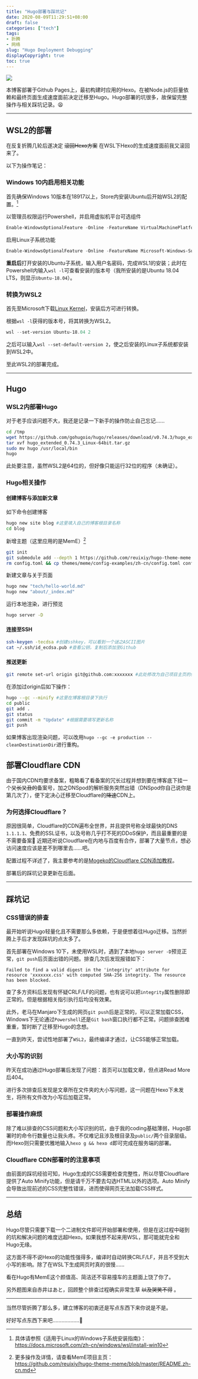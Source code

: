 ```yaml
---
title: "Hugo部署与踩坑记"
date: 2020-08-09T11:29:51+08:00
draft: false
categories: ["tech"]
tags:
- 折腾
- 网络
slug: "Hugo Deployment Debugging"
displayCopyright: true
toc: true
---
```


![](0001.jpg)

本博客部署于Github Pages上，最初构建时应用的Hexo。在被Node.js的巨量依赖和最终页面生成速度面前决定迁移至Hugo。Hugo部署的坑很多，故保留完整操作与相关踩坑记录。😫

***

## WSL2的部署

在反复折腾几轮后遂决定 ~~滚回Hexo方案~~ 在WSL下Hexo的生成速度面前我又滚回来了。

以下为操作笔记：

### Windows 10内启用相关功能

首先确保Windows 10版本在18917以上，Store内安装Ubuntu后开始WSL2的配置。[^1]

以管理员权限运行Powershell，并启用虚拟机平台可选组件
```Powershell
Enable-WindowsOptionalFeature -Online -FeatureName VirtualMachinePlatform
```

启用Linux子系统功能
```Powershell
Enable-WindowsOptionalFeature -Online -FeatureName Microsoft-Windows-Subsystem-Linux
```

**重启后**打开安装的Ubuntu子系统，输入用户名密码，完成WSL1的安装；此时在Powershell内输入`wsl -l`可查看安装的版本号（我所安装的是Ubuntu 18.04 LTS，则显示`Ubuntu-18.04`）。

### 转换为WSL2

首先至Microsoft下载[Linux Kernel](https://docs.microsoft.com/zh-cn/windows/wsl/wsl2-kernel)，安装后方可进行转换。

根据`wsl -l`获得的版本号，将其转换为WSL2。
```Powershell
wsl --set-version Ubuntu-18.04 2
```

之后可以输入`wsl --set-default-version 2`，使之后安装的Linux子系统都安装到WSL2中。

至此WSL2的部署完成。

***

## Hugo

### WSL2内部署Hugo

对于老手应该问题不大，我还是记录一下新手的操作防止自己忘记……

```sh
cd /tmp
wget https://github.com/gohugoio/hugo/releases/download/v0.74.3/hugo_extended_0.74.3_Linux-64bit.tar.gz
tar xvf hugo_extended_0.74.3_Linux-64bit.tar.gz
sudo mv hugo /usr/local/bin
hugo
```

此处要注意，虽然WSL2是64位的，但好像只能运行32位的程序（未确证）。

### Hugo相关操作

#### 创建博客与添加新文章

如下命令创建博客
```sh
hugo new site blog #这里填入自己的博客根目录名称
cd blog
```

新增主题（这里应用的是MemE）[^2]
```sh
git init
git submodule add --depth 1 https://github.com/reuixiy/hugo-theme-meme.git themes/meme
rm config.toml && cp themes/meme/config-examples/zh-cn/config.toml config.toml #将config.toml替换为主题用
```

新建文章与关于页面
```sh
hugo new "tech/hello-world.md"
hugo new "about/_index.md"
```

运行本地渲染，进行预览
```sh
hugo server -D
```

#### 连接至SSH

```sh
ssh-keygen -tecdsa #创建sshkey，可以看到一个谜之ASCII图片
cat ~/.ssh/id_ecdsa.pub #查看公钥，复制后添加至Github
```

#### 推送更新

```sh
git remote set-url origin git@github.com:xxxxxxx #此处修改为自己项目主页的ssh地址
```

在添加过origin后如下操作：

```sh
hugo --gc --minify #这里在博客根目录下执行
cd public
git add .
git status
git commit -m "Update" #根据需要填写更新名称
git push
```

如果博客出现渲染问题，可以改用`hugo --gc -e production --cleanDestinationDir`进行重构。

## 部署Cloudflare CDN

由于国内CDN均要求备案，粗略看了看备案的冗长过程并想到要在博客底下挂一个~~又长又丑的~~备案号，加之DNSpod的解析服务突然出错（DNSpod你自己说你是第几次了），便下定决心迁移至Cloudflare的~~降速~~CDN上。

### 为何选择Cloudflare？

原因很简单，Cloudflare的CDN遍布全世界，并且提供号称全球最快的DNS `1.1.1.1`、免费的SSL证书，以及号称几乎打不死的DDoS保护，而且最重要的是不需要备案🤣 近期还听说Cloudflare在内地与百度有合作，部署了大量节点，想必访问速度应该是差不到哪里去……吧。

配置过程不详述了，我主要参考的是[Mogeko的Cloudflare CDN添加教程](https://mogeko.me/2019/056/)。

部署后的踩坑记录更新在后面。

***

## 踩坑记

### CSS错误的排查

最开始听说Hugo轻量化且不需要那么多依赖，于是便想着往Hugo迁移。当然折腾上手后才发现踩坑的点太多了。

首先部署在Windows 10下，未使用WSL时，遇到了本地`hugo server -D`预览正常，`git push`后页面出错的问题。排查几次后发现报错如下：
```
Failed to find a valid digest in the 'integrity' attribute for resource 'xxxxxxx.css' with computed SHA-256 integrity. The resource has been blocked.
```

查了多方资料后发现有怀疑CRLF/LF的问题，也有说可以把`integrity`属性删除即正常的。但是根据相关指引执行后均没有效果。

此外，老马在Manjaro下生成的网页`git push`后是正常的，可以正常加载CSS，Windows下无论通过`Powershell`还是`Git bash`窗口执行都不正常。问题排查困难重重，暂时断了迁移至Hugo的念想。

一直到昨天，尝试性地部署了`WSL2`，最终编译才通过，让CSS能够正常加载。

### 大小写的识别

昨天在成功通过Hugo部署后发现了问题：首页可以加载文章，但点进Read More后404。

进行多次排查后发现是文章所在文件夹的大小写问题，这一问题在Hexo下未发生，将所有文件改为小写后加载正常。

### 部署操作麻烦

除了难以排查的CSS问题和大小写识别的坑，由于我的coding基础薄弱，Hugo部署时的命令行数量也让我头疼。不仅难记且涉及根目录及`public/`两个目录层级。而Hexo则只需要优雅地输入`hexo g && hexo d`即可完成在服务端的部署。

### Cloudflare CDN部署时的注意事项

由前面的踩坑经验可知，Hugo生成的CSS需要检查完整性，所以尽管Cloudflare提供了Auto Minify功能，但是请千万不要去勾选HTML以外的选项。Auto Minify会导致出现前述的CSS完整性错误，进而使得网页无法加载CSS样式。

***

## 总结

Hugo尽管只需要下载一个二进制文件即可开始部署和使用，但是在这过程中碰到的坑和解决问题的难度远超Hexo。如果我想不起来用WSL，那可能就完全和Hugo无缘。

这方面不得不说Hexo的功能性强得多，编译时自动转换CRLF/LF，并且不受到大小写的影响。除了在WSL下生成网页时真的很慢……

看在Hugo有MemE这个颜值高、简洁还不容易撞车的主题面上饶了你了。

另外题图来自赤井はあと，回顾整个排查过程确实非常生草 ~~以及哭笑不得~~ 。

***

当然尽管折腾了那么多，建立博客的初衷还是写点东西下来你说是不是。

好好写点东西下来吧………………🤯

[^1]: 具体请参照《适用于Linux的Windows子系统安装指南》：https://docs.microsoft.com/zh-cn/windows/wsl/install-win10
[^2]: 更多操作及详情，请查看MemE项目主页：https://github.com/reuixiy/hugo-theme-meme/blob/master/README.zh-cn.md